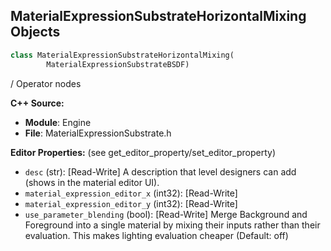 ## MaterialExpressionSubstrateHorizontalMixing Objects

```python
class MaterialExpressionSubstrateHorizontalMixing(
        MaterialExpressionSubstrateBSDF)
```

/
 Operator nodes

**C++ Source:**

- **Module**: Engine
- **File**: MaterialExpressionSubstrate.h

**Editor Properties:** (see get_editor_property/set_editor_property)

- ``desc`` (str):  [Read-Write] A description that level designers can add (shows in the material editor UI).
- ``material_expression_editor_x`` (int32):  [Read-Write]
- ``material_expression_editor_y`` (int32):  [Read-Write]
- ``use_parameter_blending`` (bool):  [Read-Write] Merge Background and Foreground into a single material by mixing their inputs rather than their evaluation. This makes lighting evaluation cheaper (Default: off)

<a id="unreal.MaterialExpressionStrataHorizontalMixing"></a>